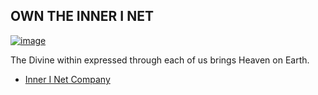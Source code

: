 ## OWN THE INNER I NET

[![image](https://user-images.githubusercontent.com/37987346/101999396-a37e4380-3caa-11eb-8cc6-e61fb53c7855.png)](http://shapereality.innerinetcompany.hns.to/)

The Divine within expressed through each of us brings Heaven on Earth.
- [Inner I Net Company](https://innerinetcompany.carrd.co/)
